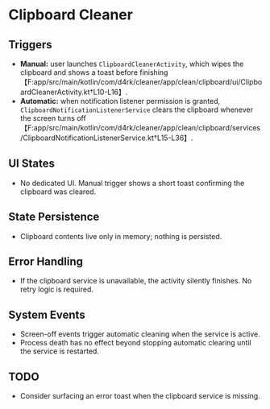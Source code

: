 # Clipboard Cleaner

## Triggers
- **Manual:** user launches `ClipboardCleanerActivity`, which wipes the clipboard and shows a toast before finishing【F:app/src/main/kotlin/com/d4rk/cleaner/app/clean/clipboard/ui/ClipboardCleanerActivity.kt†L10-L16】.
- **Automatic:** when notification listener permission is granted, `ClipboardNotificationListenerService` clears the clipboard whenever the screen turns off【F:app/src/main/kotlin/com/d4rk/cleaner/app/clean/clipboard/services/ClipboardNotificationListenerService.kt†L15-L36】.

## UI States
- No dedicated UI. Manual trigger shows a short toast confirming the clipboard was cleared.

## State Persistence
- Clipboard contents live only in memory; nothing is persisted.

## Error Handling
- If the clipboard service is unavailable, the activity silently finishes. No retry logic is required.

## System Events
- Screen-off events trigger automatic cleaning when the service is active.
- Process death has no effect beyond stopping automatic clearing until the service is restarted.

## TODO
- Consider surfacing an error toast when the clipboard service is missing.
